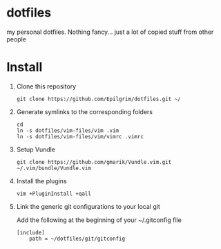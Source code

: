 dotfiles
========

my personal dotfiles. Nothing fancy... just a lot of copied stuff from other
people

Install
=======

1. Clone this repository

    ```
    git clone https://github.com/Epilgrim/dotfiles.git ~/
    ```

2. Generate symlinks to the corresponding folders

    ```
    cd
    ln -s dotfiles/vim-files/vim .vim
    ln -s dotfiles/vim-files/vim/vimrc .vimrc
    ```

3. Setup Vundle

    ```
    git clone https://github.com/gmarik/Vundle.vim.git ~/.vim/bundle/Vundle.vim
    ```

4. Install the plugins

    ```
    vim +PluginInstall +qall
    ```

5. Link the generic git configurations to your local git

   Add the following at the beginning of your ~/.gitconfig file

    ```
    [include]
        path = ~/dotfiles/git/gitconfig
    ```

